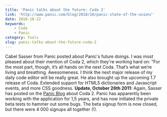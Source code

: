 ```yaml
---
title: 'Panic talks about the future: Coda 2'
link: 'http://www.panic.com/blog/2010/10/panic-state-of-the-union/'
date: 2010-10-22
keywords:
    - Coda
    - Panic
category: Tools
slug: panic-talks-about-the-future-coda-2
---
```


Cabel Sasser from Panic posted about Panic's future doings. I was most pleased about their mention
of Coda 2, which they're working hard on: "For the most part, though, it’s all hands on the
next Coda. That’s what we’re living and breathing. Awesomeness. I think the next major release of my
daily code editor will be really great. He also brought up the upcoming 1.7 release of Coda.
Extended support for HTML5 dictionaries and Javascript events, and more CSS goodness. **Update,
October 26th 2011:** Again, Sasser has posted on the
[Panic Blog](http://www.panic.com/blog/2011/10/panic-state-of-the-union-11/) about Coda 2. Panic has
apparently been working with the application for 1,5 years, and has now initiated the private beta
tests to hammer out some bugs. The beta signup form is now closed, but there were 4 000 signups all
together (!).
